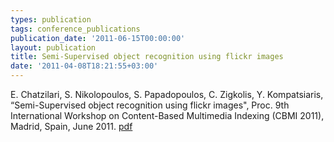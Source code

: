 ```yaml
---
types: publication
tags: conference_publications
publication_date: '2011-06-15T00:00:00'
layout: publication
title: Semi-Supervised object recognition using flickr images
date: '2011-04-08T18:21:55+03:00'
---
```

E. Chatzilari, S. Nikolopoulos, S. Papadopoulos, C. Zigkolis, Y. Kompatsiaris, &ldquo;Semi-Supervised object recognition using flickr images&quot;, Proc. 9th International Workshop on Content-Based Multimedia Indexing (CBMI 2011), Madrid, Spain, June 2011. <a href="/files/Chatzilari_CBMI2011.pdf">pdf</a>
